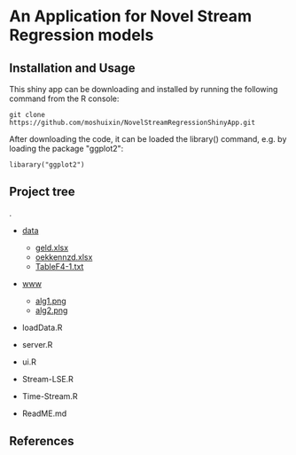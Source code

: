 # An Application for Novel Stream Regression models 
Installation and Usage
--
This shiny app can be downloading and installed by running the following command from the R console:
```
git clone https://github.com/moshuixin/NovelStreamRegressionShinyApp.git
```
After downloading the code, it can be loaded the library() command, e.g. by loading the package "ggplot2":
```
libarary("ggplot2")
```
Project tree
--
.
* [data](./data)                                      
   * [geld.xlsx](./data/geld2.xlsx)
   * [oekkennzd.xlsx](./data/oekkennzd.xlsx)
   * [TableF4-1.txt](./data/TableF4-1.txt)
* [www](./www)
  * [alg1.png](./www/alg1.png)
  * [alg2.png](./www/alg2.png)
* loadData.R
* server.R
* ui.R
* Stream-LSE.R
* Time-Stream.R

* ReadME.md

References
--
